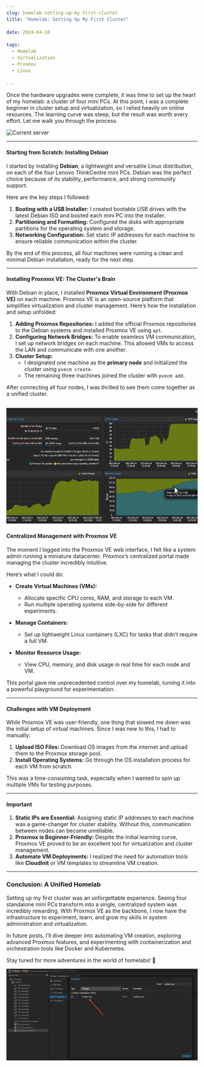 ```yaml
--- 
slug: homelab-setting-up-my-first-cluster
title: "Homelab: Setting Up My First Cluster"

date: 2024-04-10

tags: 
  - Homelab
  - Virtualization
  - Proxmox
  - Linux

--- 
```


Once the hardware upgrades were complete, it was time to set up the heart of my homelab: a cluster of four mini PCs. At this point, I was a complete beginner in cluster setup and virtualization, so I relied heavily on online resources. The learning curve was steep, but the result was worth every effort. Let me walk you through the process.  


![Current server](image.png)


---

#### Starting from Scratch: Installing Debian  

I started by installing **Debian**, a lightweight and versatile Linux distribution, on each of the four Lenovo ThinkCentre mini PCs. Debian was the perfect choice because of its stability, performance, and strong community support.  

Here are the key steps I followed:  

1. **Booting with a USB Installer:** I created bootable USB drives with the latest Debian ISO and booted each mini PC into the installer.  
2. **Partitioning and Formatting:** Configured the disks with appropriate partitions for the operating system and storage.  
3. **Networking Configuration:** Set static IP addresses for each machine to ensure reliable communication within the cluster.  

By the end of this process, all four machines were running a clean and minimal Debian installation, ready for the next step.  

---

#### Installing Proxmox VE: The Cluster's Brain  

With Debian in place, I installed **Proxmox Virtual Environment (Proxmox VE)** on each machine. Proxmox VE is an open-source platform that simplifies virtualization and cluster management. Here’s how the installation and setup unfolded:  

1. **Adding Proxmox Repositories:** I added the official Proxmox repositories to the Debian systems and installed Proxmox VE using `apt`.  
2. **Configuring Network Bridges:** To enable seamless VM communication, I set up network bridges on each machine. This allowed VMs to access the LAN and communicate with one another.  
3. **Cluster Setup:**  
   - I designated one machine as the **primary node** and initialized the cluster using `pvecm create`.  
   - The remaining three machines joined the cluster with `pvecm add`.  

After connecting all four nodes, I was thrilled to see them come together as a unified cluster.  

![image of the Proxmox VE cluster management portal showing all four nodes](3de3da26-759c-4ad2-bf69-ce928ada1d79-780x470.webp)
---

#### Centralized Management with Proxmox VE  

The moment I logged into the Proxmox VE web interface, I felt like a system admin running a miniature datacenter. Proxmox’s centralized portal made managing the cluster incredibly intuitive.  

Here’s what I could do:  

- **Create Virtual Machines (VMs):**  
   - Allocate specific CPU cores, RAM, and storage to each VM.  
   - Run multiple operating systems side-by-side for different experiments.  

- **Manage Containers:**  
   - Set up lightweight Linux containers (LXC) for tasks that didn’t require a full VM.  

- **Monitor Resource Usage:**  
   - View CPU, memory, and disk usage in real time for each node and VM.  

This portal gave me unprecedented control over my homelab, turning it into a powerful playground for experimentation.  

---

#### Challenges with VM Deployment  

While Proxmox VE was user-friendly, one thing that slowed me down was the initial setup of virtual machines. Since I was new to this, I had to manually:  

1. **Upload ISO Files:** Download OS images from the internet and upload them to the Proxmox storage pool.  
2. **Install Operating Systems:** Go through the OS installation process for each VM from scratch.  

This was a time-consuming task, especially when I wanted to spin up multiple VMs for testing purposes.  

---

#### Important

1. **Static IPs are Essential:** Assigning static IP addresses to each machine was a game-changer for cluster stability. Without this, communication between nodes can become unreliable.  
2. **Proxmox is Beginner-Friendly:** Despite the initial learning curve, Proxmox VE proved to be an excellent tool for virtualization and cluster management.  
3. **Automate VM Deployments:** I realized the need for automation tools like **CloudInit** or VM templates to streamline VM creation.  

---

### Conclusion: A Unified Homelab  

Setting up my first cluster was an unforgettable experience. Seeing four standalone mini PCs transform into a single, centralized system was incredibly rewarding. With Proxmox VE as the backbone, I now have the infrastructure to experiment, learn, and grow my skills in system administration and virtualization.  

In future posts, I’ll dive deeper into automating VM creation, exploring advanced Proxmox features, and experimenting with containerization and orchestration tools like Docker and Kubernetes.  

Stay tuned for more adventures in the world of homelabs! 🚀  

![Proxmox dashboard showing active VMs and resource usage](888e0ecf-2403-4b32-baeb-fbedfb3d3d0a.webp)
